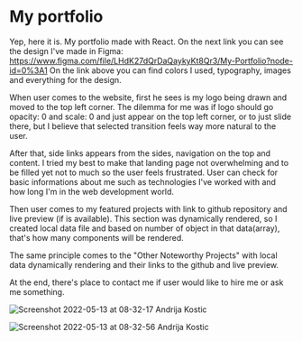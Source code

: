 # My portfolio

Yep, here it is. My portfolio made with React. 
On the next link you can see the design I've made in Figma: 
https://www.figma.com/file/LHdK27dQrDaQaykyKt8Qr3/My-Portfolio?node-id=0%3A1
On the link above you can find colors I used, typography, images and everything for the design.

When user comes to the website, first he sees is my logo being drawn and moved to the top left corner. The dilemma for me was if logo should go opacity: 0 and scale: 0 and just appear on the top left corner, or to just slide there, but I believe that selected transition feels way more natural to the user.

After that, side links appears from the sides, navigation on the top and content. I tried my best to make that landing page not overwhelming and to be filled yet not to much so the user feels frustrated. User can check for basic informations about me such as technologies I've worked with and how long I'm in the web development world.

Then user comes to my featured projects with link to github repository and live preview (if is available). This section was dynamically rendered, so I created local data file and based on number of object in that data(array), that's how many components will be rendered.

The same principle comes to the "Other Noteworthy Projects" with local data dynamically rendering and their links to the github and live preview.

At the end, there's place to contact me if user would like to hire me or ask me something.

![Screenshot 2022-05-13 at 08-32-17 Andrija Kostic](https://user-images.githubusercontent.com/71221268/168226171-0f33b14a-4003-455c-ad15-80f1fb780ede.png)

![Screenshot 2022-05-13 at 08-32-56 Andrija Kostic](https://user-images.githubusercontent.com/71221268/168226177-4156d5a3-8bba-436b-bc02-3ebcb82650b5.png)
